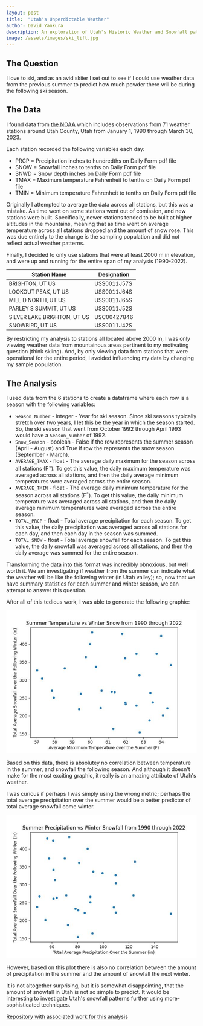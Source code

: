 ```yaml
---
layout: post
title:  "Utah's Unperdictable Weather"
author: David Yankura
description: An exploration of Utah's Historic Weather and Snowfall patterns. 
image: /assets/images/ski_lift.jpg
---
```



<!-- Create a graphic that tells a coherent story with data.  Often the story can be the answer to the main question you had in mind when you were first motivated to collect your data.  Your story need not be amazingly interesting.  It should, however, be complete and straightforward. 
You may create up to two graphics if it an additional graphic is absolutely necessary to sufficient convey your story.  
You can create a dashboard to help tell your story, but you should still have a static graphic that is representative and tells the complete story, if only about a part of your data.  
The graphic should be (mostly) self-contained and viewers should be able to understand the story from the graphic alone.  
Create a blog post that:
    summarizes your entire project (from data collection to now 1-2 paragraphs),
    summarizes your data story (1 paragraph)
    shows your graphic
    has a link to the github repository(s) that contain(s) all the work associated with your project(s) 
Your graphic and blog post will be graded based on:
    Visual aesthetics
    Graphic suitability
    Completeness of story
    Meeting the posted guidelines
You will be ALSO be graded for your entire blog:
    Your blog should be something that you would be able to share with prospective employers 
    Your blog should have a name that is not related to a single assignment or class
    Your blog picture / title / description should not be the default
    Your blog should have a place for readers to leave comments
    Your blog should have an informative "about me"  -->

## The Question

I love to ski, and as an avid skiier I set out to see if I could use weather data from the previous summer to predict how much powder there will be during the following ski season. 


## The Data 

I found data from <a href="https://www.ncdc.noaa.gov/cdo-web/search">the NOAA</a> which includes observations from 71 weather stations around Utah County, Utah from January 1, 1990 through March 30, 2023. 

Each station recorded the following variables each day: 
- PRCP = Precipitation inches to hundredths on Daily Form pdf file
- SNOW = Snowfall inches to tenths on Daily Form pdf file
- SNWD = Snow depth inches on Daily Form pdf file
- TMAX = Maximum temperature Fahrenheit to tenths on Daily Form pdf file
- TMIN = Minimum temperature Fahrenheit to tenths on Daily Form pdf file

Originally I attempted to average the data across all stations, but this was a mistake. As time went on some stations went out of comission, and new stations were built. Specifically, newer stations tended to be built at higher altitudes in the mountains, meaning that as time went on average temperature across all stations dropped and the amount of snow rose. This was due entirely to the change is the sampling population and did not reflect actual weather patterns. 

Finally, I decided to only use stations that were at least 2000 m in elevation, and were up and running for the entire span of my analysis (1990-2022). 

| Station Name                | Designation |
| --------------------------- | ----------- |
| BRIGHTON, UT US             | USS0011J57S |
| LOOKOUT PEAK, UT US         | USS0011J64S |
| MILL D NORTH, UT US         | USS0011J65S |
| PARLEY S SUMMIT, UT US      | USS0011J52S |
| SILVER LAKE BRIGHTON, UT US | USC00427846 |
| SNOWBIRD, UT US             | USS0011J42S |

By restricting my analysis to stations all located above 2000 m, I was only viewing weather data from mountainous areas pertinent to my motivating question (think skiing). And, by only viewing data from stations that were operational for the entire period, I avoided influencing my data by changing my sample population. 

## The Analysis 

<!-- talk about how you transformed data -->
I used data from the 6 stations to create a dataframe where each row is a season with the following variables: 
- `Season_Number` - integer - Year for ski season. Since ski seasons typically stretch over two years, I let this be the year in which the season started. So, the ski season that went from October 1992 through April 1993 would have a `Season_Number` of 1992. 
- `Snow_Season` - boolean - False if the row represents the summer season (April - August) and True if row the represents the snow season (September - March). 
- `AVERAGE_TMAX` - float - The average daily maximum for the season across all stations (F$^\circ$). To get this value, the daily maximum temperature was averaged across all stations, and then the daily average minimum temperatures were averaged across the entire season. 
- `AVERAGE_TMIN` - float - The average daily minimum temperature for the season across all stations (F$^\circ$). To get this value, the daily minimum temperature was averaged across all stations, and then the daily average minimum temperatures were averaged across the entire season. 
- `TOTAL_PRCP` - float - Total average precipitation for each season. To get this value, the daily precipitation was averaged across all stations for each day, and then each day in the season was summed. 
- `TOTAL_SNOW` - float - Total average snowfall for each season. To get this value, the daily snowfall was averaged across all stations, and then the daily average was summed for the entire season. 

Transforming the data into this format was incredibly obnoxious, but well worth it. We am investigating if weather from the summer can indicate what the weather will be like the following winter (in Utah valley); so, now that we have summary statistics for each summer and winter season, we can attempt to answer this question. 

<!-- talk about what you found from your transformed data -->
After all of this tedious work, I was able to generate the following graphic: 

![Summer Temperature vs Winter Snow from 1990 through 2022](https://raw.githubusercontent.com/blacksaab/my386blog/main/assets/images/Post_3c/Plot_Main.jpg)

Based on this data, there is absolutey no correlation between temperature in the summer, and snowfall the following season. And although it doesn't make for the most exciting graphic, it really is an amazing attribute of Utah's weather. 

I was curious if perhaps I was simply using the wrong metric; perhaps the total average precipitation over the summer would be a better predictor of total average snowfall come winter. 

![Summer Precipitation vs Winter Snowfall from 1990 through 2022](https://raw.githubusercontent.com/blacksaab/my386blog/main/assets/images/Post_3c/Side_Fig.jpg)

However, based on this plot there is also no correlation between the amount of precipitation in the summer and the amount of snowfall the next winter. 

It is not altogether surprising, but it is somewhat disappointing, that the amount of snowfall in Utah is not so simple to predict. It would be interesting to investigate Utah's snowfall patterns further using more-sophisticated techniques. 

<a href="https://github.com/blacksaab/my386blog/tree/main/assets/code">Repository with associated work for this analysis</a>

<!-- ![Snowfall from 1990 through 2022](https://raw.githubusercontent.com/blacksaab/my386blog/main/assets/images/Post_3c/third_fig.jpg) -->



